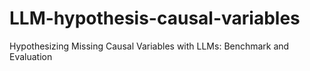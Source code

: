 # LLM-hypothesis-causal-variables
Hypothesizing Missing Causal Variables with LLMs: Benchmark and Evaluation
